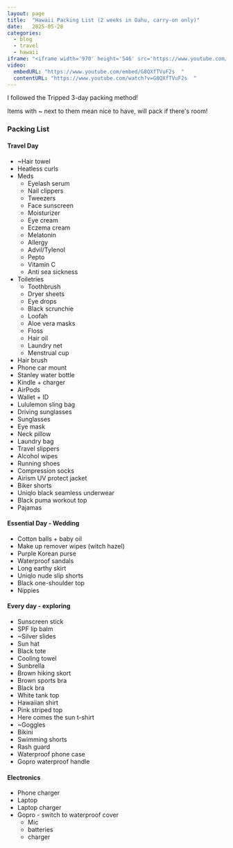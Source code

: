 ```yaml
---
layout: page
title:  "Hawaii Packing List (2 weeks in Oahu, carry-on only)"
date:   2025-05-28
categories:
  - blog
  - travel
  - hawaii
iframe: "<iframe width='970' height='546' src='https://www.youtube.com/embed/G8QXfTVuF2s  ' frameborder='0' allow='accelerometer; autoplay; encrypted-media; gyroscope; picture-in-picture' allowfullscreen></iframe>"
video:
  embedURL: "https://www.youtube.com/embed/G8QXfTVuF2s  "
  contentURL: "https://www.youtube.com/watch?v=G8QXfTVuF2s  "
---
```


I followed the Tripped 3-day packing method!

Items with ~ next to them mean nice to have, will pack if there's room!

### Packing List
#### Travel Day
- ~Hair towel
- Heatless curls
- Meds
    - Eyelash serum
    - Nail clippers
    - Tweezers
    - Face sunscreen
    - Moisturizer
    - Eye cream
    - Eczema cream
    - Melatonin
    - Allergy
    - Advil/Tylenol
    - Pepto
    - Vitamin C
    - Anti sea sickness
- Toiletries
    - Toothbrush
    - Dryer sheets
    - Eye drops
    - Black scrunchie
    - Loofah
    - Aloe vera masks
    - Floss
    - Hair oil
    - Laundry net
    - Menstrual cup
- Hair brush
- Phone car mount
- Stanley water bottle
- Kindle + charger
- AirPods
- Wallet + ID
- Lululemon sling bag
- Driving sunglasses
- Sunglasses
- Eye mask
- Neck pillow
- Laundry bag
- Travel slippers
- Alcohol wipes
- Running shoes
- Compression socks
- Airism UV protect jacket
- Biker shorts
- Uniqlo black seamless underwear
- Black puma workout top
- Pajamas

#### Essential Day - Wedding
- Cotton balls + baby oil
- Make up remover wipes (witch hazel)
- Purple Korean purse
- Waterproof sandals
- Long earthy skirt
- Uniqlo nude slip shorts
- Black one-shoulder top
- Nippies

#### Every day - exploring
- Sunscreen stick
- SPF lip balm
- ~Silver slides
- Sun hat
- Black tote
- Cooling towel
- Sunbrella
- Brown hiking skort
- Brown sports bra
- Black bra
- White tank top
- Hawaiian shirt
- Pink striped top
- Here comes the sun t-shirt
- ~Goggles
- Bikini
- Swimming shorts
- Rash guard
- Waterproof phone case
- Gopro waterproof handle

#### Electronics
- Phone charger
- Laptop
- Laptop charger
- Gopro - switch to waterproof cover
    - Mic
    - batteries
    - charger
